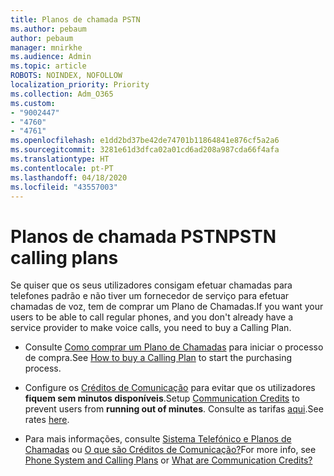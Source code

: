 ```yaml
---
title: Planos de chamada PSTN
ms.author: pebaum
author: pebaum
manager: mnirkhe
ms.audience: Admin
ms.topic: article
ROBOTS: NOINDEX, NOFOLLOW
localization_priority: Priority
ms.collection: Adm_O365
ms.custom:
- "9002447"
- "4760"
- "4761"
ms.openlocfilehash: e1dd2bd37be42de74701b11864841e876cf5a2a6
ms.sourcegitcommit: 3281e61d3dfca02a01cd6ad208a987cda66f4afa
ms.translationtype: HT
ms.contentlocale: pt-PT
ms.lasthandoff: 04/18/2020
ms.locfileid: "43557003"
---
```

# <a name="pstn-calling-plans"></a><span data-ttu-id="10e91-102">Planos de chamada PSTN</span><span class="sxs-lookup"><span data-stu-id="10e91-102">PSTN calling plans</span></span>

<span data-ttu-id="10e91-103">Se quiser que os seus utilizadores consigam efetuar chamadas para telefones padrão e não tiver um fornecedor de serviço para efetuar chamadas de voz, tem de comprar um Plano de Chamadas.</span><span class="sxs-lookup"><span data-stu-id="10e91-103">If you want your users to be able to call regular phones, and you don't already have a service provider to make voice calls, you need to buy a Calling Plan.</span></span>

- <span data-ttu-id="10e91-104">Consulte [Como comprar um Plano de Chamadas](https://docs.microsoft.com/MicrosoftTeams/calling-plans-for-office-365) para iniciar o processo de compra.</span><span class="sxs-lookup"><span data-stu-id="10e91-104">See [How to buy a Calling Plan](https://docs.microsoft.com/MicrosoftTeams/calling-plans-for-office-365) to start the purchasing process.</span></span>

- <span data-ttu-id="10e91-105">Configure os [Créditos de Comunicação](https://docs.microsoft.com/microsoftteams/set-up-communications-credits-for-your-organization) para evitar que os utilizadores **fiquem sem minutos disponíveis**.</span><span class="sxs-lookup"><span data-stu-id="10e91-105">Setup [Communication Credits](https://docs.microsoft.com/microsoftteams/set-up-communications-credits-for-your-organization) to prevent users from **running out of minutes**.</span></span> <span data-ttu-id="10e91-106">Consulte as tarifas [aqui](https://products.office.com/microsoft-teams/voice-calling).</span><span class="sxs-lookup"><span data-stu-id="10e91-106">See rates [here](https://products.office.com/microsoft-teams/voice-calling).</span></span> 

- <span data-ttu-id="10e91-107">Para mais informações, consulte [Sistema Telefónico e Planos de Chamadas](https://docs.microsoft.com/MicrosoftTeams/calling-plan-landing-page) ou [O que são Créditos de Comunicação?](https://docs.microsoft.com/microsoftteams/what-are-communications-credits)</span><span class="sxs-lookup"><span data-stu-id="10e91-107">For more info, see [Phone System and Calling Plans](https://docs.microsoft.com/MicrosoftTeams/calling-plan-landing-page) or [What are Communication Credits?](https://docs.microsoft.com/microsoftteams/what-are-communications-credits)</span></span>
